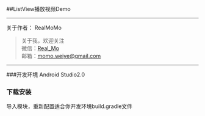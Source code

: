 ##ListView播放视频Demo


---
关于作者：
RealMoMo
> 关于我，欢迎关注  
   微信：[Real_Mo]()  
   邮箱：momo.weiye@gmail.com
-------------

###开发环境
Android Studio2.0


### 下载安装
导入模块，重新配置适合你开发环境build.gradle文件

